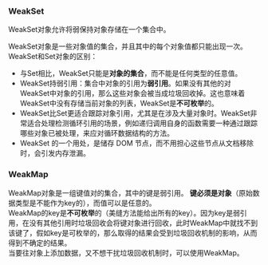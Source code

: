 ### WeakSet
WeakSet对象允许将弱保持对象存储在一个集合中。  

WeakSet对象是一些对象值的集合，并且其中的每个对象值都只能出现一次。  
WeakSet和Set对象的区别：  
- 与Set相比，WeakSet只能是**对象的集合**，而不能是任何类型的任意值。
- WeakSet持弱引用：集合中对象的引用为**弱引用**。如果没有其他的对WeakSet中对象的引用，那么这些对象会被当成垃圾回收掉。这也意味着WeakSet中没有存储当前对象的列表，WeakSet是**不可枚举**的。
- WeakSet比Set更适合跟踪对象引用，尤其是在涉及大量对象时。WeakSet非常适合处理检测循环引用的场景，例如递归调用自身的函数需要一种通过跟踪哪些对象已被处理，来应对循环数据结构的方法。
- WeakSet 的一个用处，是储存 DOM 节点，而不用担心这些节点从文档移除时，会引发内存泄漏。


### WeakMap
WeakMap对象是一组键值对的集合，其中的键是弱引用。
**键必须是对象**（原始数据类型是不能作为key的），而值可以是任意的。  
WeakMap的key是**不可枚举**的（美缝方法能给出所有的key）。因为key是弱引用，在没有其他引用时垃圾回收会将键对象进行回收，此时WeakMap中就找不到该键了，假如key是可枚举的，那么取得的结果会受到垃圾回收机制的影响，从而得到不确定的结果。     
当要往对象上添加数据，又不想干扰垃圾回收机制时，可以使用WeakMap。